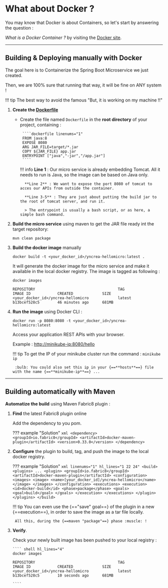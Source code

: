# What about Docker ?

You may know that Docker is about Containers, so let's start by answering the question : 

*What is a Docker Container ?* by visiting the [Docker site](https://www.docker.com/resources/what-container).

---

## Building & Deploying manually with Docker

The goal here is to Containerize the Spring Boot Microservice we just created.

Then, we are 100% sure that running that way, it will be fine on ANY system ! 

!!! tip
    The best way to avoid the famous "But, it is working on my machine !!"

1. **Create the [Dockerfile](https://docs.docker.com/engine/reference/builder/)**

    - Create the file named `Dockerfile` in the **root directory** of your project, containing :
    
           ````dockerfile linenums="1"
           FROM java:8
           EXPOSE 8080
           ARG JAR_FILE=target/*.jar
           COPY ${JAR_FILE} app.jar
           ENTRYPOINT ["java","-jar","/app.jar"]
           ````
      
        !!! info
            **Line 1** : Our micro service is already embedding Tomcat. All it needs to run is Java, so the image can be based on Java only.
            
            **Line 2** : We want to expose the port 8080 of tomcat to acces our APIs from outside the container.
            
            **Line 3-5** : They are just about putting the build jar to the root of tomcat server, and run it.
            
            > The entrypoint is usually a bash script, or as here, a simple bash command.
        
        
1. **Build the micro service** using maven to get the JAR file ready int the target repository:
    ```shell
    mvn clean package
    ```

1. **Build the docker image** manually
    ```shell
    docker build -t <your_docker_id>/yncrea-hellomicro:latest .
    ```

    It will generate the docker image for the micro service and make it available in the local docker registry.
    The image is tagged as following :
    ```shell
    docker images
   
    REPOSITORY                                     TAG                 IMAGE ID            CREATED             SIZE
    <your_docker_id>/yncrea-hellomicro             latest              b13bcef528c5        46 minutes ago      681MB
    ```
   
1. **Run the image** using Docker CLI :
    ```shell
    docker run -p 8080:8080 -t <your_docker_id>/yncrea-hellomicro:latest
    ```
   Access your application REST APIs with your browser.
   
    Example : <http://minikube-ip:8080/hello>
    
    !!! tip
        To get the IP of your minikube cluster run the command :
        `minikube ip`
        
        :bulb: You could also set this ip in your {==**hosts**==} file with the name {==**minikube-ip**==} ... 

---

## Building automatically with Maven

**Automatize the build** using Maven Fabric8 plugin :

1. **Find** the latest Fabric8 plugin online
 
    Add the dependency to you pom.

    ??? example "Solution"
        ````xml
        <dependency>
            <groupId>io.fabric8</groupId>
            <artifactId>docker-maven-plugin</artifactId>
            <version>0.33.0</version>
        </dependency>
        ````

1. **Configure** the plugin to build, tag, and push the image to the local docker registry.

    ??? example "Solution"
        ````xml linenums="1" hl_lines="1 22 24"
        	<build>
        		<plugins>
        		    ...
        			<plugin>
        				<groupId>io.fabric8</groupId>
        				<artifactId>docker-maven-plugin</artifactId>
        				<configuration>
        					<images>
        						<image>
        							<name>[your_docker_id]/yncrea-hellomicro</name>
        						</image>
        					</images>
        				</configuration>
        				<executions>
        					<execution>
        						<id>docker-build</id>
        						<phase>package</phase>
        						<goals>
        							<goal>build</goal>
        						</goals>
        					</execution>
        				</executions>
        			</plugin>
        		</plugins>
        	</build>
        ````
        
    !!! tip
        You can even use the {=="save" goal==} of the plugin in a new {==execution==}, in order to save the image as a tar file locally.
        
        All this, during the {==maven "package"==} phase :muscle: !  
        
1. **Verify**.
   
    Check your newly built image has been pushed to your local registry :
   
       ```` shell hl_lines="4"
       docker images
       
       REPOSITORY                                     TAG                 IMAGE ID            CREATED             SIZE
       <your_docker_id>/yncrea-hellomicro             latest              b13bcef528c5        10 seconds ago      681MB

       ````